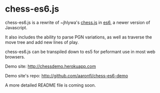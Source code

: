 # chess-es6.js
chess-es6.js is a rewrite of ~jhlywa's [chess.js](https://github.com/jhlywa/chess.js/) in [es6](https://github.com/lukehoban/es6features), a newer version of Javascript.

It also includes the ability to parse PGN variations, as well as traverse the move tree and add new lines of play.

chess-es6.js can be transpiled down to es5 for peformant use in most web browsers.

Demo site:  http://chessdemo.herokuapp.com

Demo site's repo:  http://github.com/aaronfi/chess-es6-demo

A more detailed README file is coming soon.
